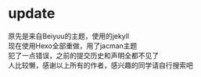 # update
原先是来自Beiyuu的主题，使用的jekyll  
现在使用Hexo全部重做，用了jacman主题  
犯了一点错误，之前的提交历史和声明全都不见了  
人比较懒，感谢以上所有的作者，感兴趣的同学请自行搜索吧  